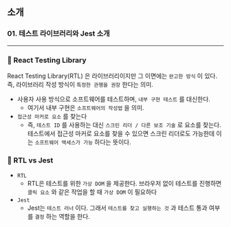## 소개

### 01. 테스트 라이브러리와 Jest 소개
---------------------------------------------

### 📌 React Testing Library

React Testing Library(RTL) 은 라이브러리이지만 그 이면에는 `완고한 방식` 이 있다.
즉, 라이브러리 작성 방식이 `특정한 관행을 권장` 한다는 의미.

- 사용자 사용 방식으로 소프트웨어를 테스트하며, `내부 구현 테스트` 를 대신한다.
  - 여기서 내부 구현은 `소프트웨어의 작성법` 을 의미.
- `접근성 마커로 요소` 를 찾는다
  - 즉, `테스트 ID` 를 사용하는 대신 `스크린 리더 / 다른 보조 기술` 로 요소를 찾는다. 테스트에서 접근성 마커로 요소를 찾을 수 있으면 스크린 리더로도 가능한데 이는 `소프트웨어 액세스가 가능` 하다는 뜻이다.

### 📌 RTL vs Jest

- `RTL` 
  - RTL은 테스트를 위한 `가상 DOM` 을 제공한다. 브라우저 없이 테스트를 진행하면 `클릭 요소` 와 같은 작업을 할 때 `가상 DOM` 이 필요하다
- `Jest`
  - Jest는 `테스트 러너` 이다. 그래서 `테스트를 찾고 실행하는 것` 과 테스트 통과 여부를 `결정` 하는 역할을 한다.